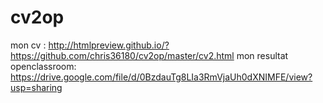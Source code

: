 # cv2op
mon cv :
http://htmlpreview.github.io/?https://github.com/chris36180/cv2op/master/cv2.html
mon resultat openclassroom:
https://drive.google.com/file/d/0BzdauTg8LIa3RmVjaUh0dXNIMFE/view?usp=sharing 
  
